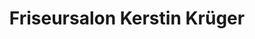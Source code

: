 ---
title: "Friseursalon Kerstin Krüger"
url: /stendal/friseursalon-kerstin-krueger/
shop: Friseur
---